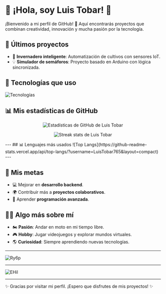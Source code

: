 # 🌟 ¡Hola, soy Luis Tobar! 👋

¡Bienvenido a mi perfil de GitHub! 🚀 Aquí encontrarás proyectos que combinan creatividad, innovación y mucha pasión por la tecnología.

## 🚀 Últimos proyectos
- 🌱 **Invernadero inteligente**: Automatización de cultivos con sensores IoT.
- 💡 **Simulador de semáforos**: Proyecto basado en Arduino con lógica sincronizada.

## 🔧 Tecnologías que uso
![Tecnologías](https://skillicons.dev/icons?i=java,androidstudio,arduino,git,html,css,js,python)

## 📊 Mis estadísticas de GitHub
<p align="center">
  <img src="https://github-readme-stats.vercel.app/api?username=LuisTobar765&show_icons=true&theme=radical" alt="Estadísticas de GitHub de Luis Tobar" />
</p>
<p align="center">
  <img src="https://github-readme-streak-stats.herokuapp.com/?user=LuisTobar765&theme=radical" alt="Streak stats de Luis Tobar" />
</p>
---
## 📊 Lenguajes más usados
![Top Langs](https://github-readme-stats.vercel.app/api/top-langs/?username=LuisTobar765&layout=compact)
---

## 🎯 Mis metas
- 💻 Mejorar en **desarrollo backend**.
- 🌍 Contribuir más a **proyectos colaborativos**.
- 🧠 Aprender **programación avanzada**.

## 🤹‍♂️ Algo más sobre mí
- 🏍️ **Pasión**: Andar en moto en mi tiempo libre.
- 🎮 **Hobby**: Jugar videojuegos y explorar mundos virtuales.
- 🌎 **Curiosidad**: Siempre aprendiendo nuevas tecnologías.

---

![Ry6p](https://github.com/user-attachments/assets/14a61c84-7a6f-400a-87d7-6453d5f2dfe7)

---
![EHil](https://github.com/user-attachments/assets/6bc89dd3-e7cf-4d87-b489-9ea49288f254)

---

✨ Gracias por visitar mi perfil. ¡Espero que disfrutes de mis proyectos! ✨
